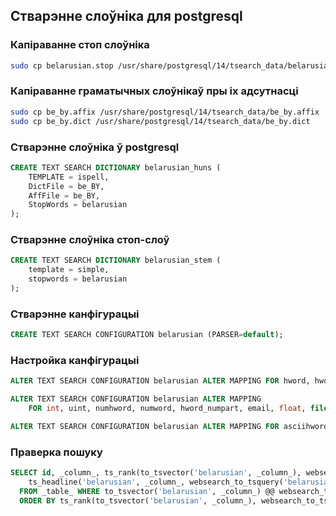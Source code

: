 ## Стварэнне слоўніка для postgresql

### Капіраванне стоп слоўніка
```sh
sudo cp belarusian.stop /usr/share/postgresql/14/tsearch_data/belarusian.stop
```

### Капіраванне граматычных слоўнікаў пры іх адсутнасці
```sh
sudo cp be_by.affix /usr/share/postgresql/14/tsearch_data/be_by.affix
sudo cp be_by.dict /usr/share/postgresql/14/tsearch_data/be_by.dict
```

### Стварэнне слоўніка ў postgresql
```sql
CREATE TEXT SEARCH DICTIONARY belarusian_huns (
    TEMPLATE = ispell,
    DictFile = be_BY,
    AffFile = be_BY,
    StopWords = belarusian
);
```
### Стварэнне слоўніка стоп-слоў
```sql
CREATE TEXT SEARCH DICTIONARY belarusian_stem (
    template = simple,
    stopwords = belarusian
);
```

### Стварэнне канфігурацыі
```sql
CREATE TEXT SEARCH CONFIGURATION belarusian (PARSER=default);
```

### Настройка канфігурацыі
```sql
ALTER TEXT SEARCH CONFIGURATION belarusian ALTER MAPPING FOR hword, hword_part, word WITH belarusian_huns, belarusian_stem;

ALTER TEXT SEARCH CONFIGURATION belarusian ALTER MAPPING 
    FOR int, uint, numhword, numword, hword_numpart, email, float, file, url, url_path, version, host, sfloat WITH simple;

ALTER TEXT SEARCH CONFIGURATION belarusian ALTER MAPPING FOR asciihword, asciiword, hword_asciipart WITH english_stem;
```

### Праверка пошуку
```sql
SELECT id, _column_, ts_rank(to_tsvector('belarusian', _column_), websearch_to_tsquery('belarusian', 'чорны')),
    ts_headline('belarusian', _column_, websearch_to_tsquery('belarusian', 'чорны'))
  FROM _table_ WHERE to_tsvector('belarusian', _column_) @@ websearch_to_tsquery('belarusian', 'чорны')
  ORDER BY ts_rank(to_tsvector('belarusian', _column_), websearch_to_tsquery('belarusian', 'чорны')) DESC;
```

